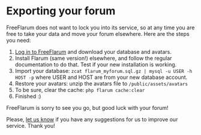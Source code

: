 # Exporting your forum

FreeFlarum does not want to lock you into its service, so at any time you are free to take your data and move your forum elsewhere.
Here are the steps you need:

1. [Log in to FreeFlarum](/settings) and download your database and avatars.
2. Install Flarum (same version!) elsewhere, and follow the regular documentation to do that. Test if your new installation is working.
3. Import your database: `zcat flarum_myforum.sql.gz | mysql -u USER -h HOST -p` where USER and HOST are from your new database account.
4. Restore your avatars: unzip the avatars file to `/public/assets/avatars`
5. To be sure, clear the cache: `php flarum cache:clear`
6. Finished :)

FreeFlarum is sorry to see you go, but good luck with your forum!

Please, [let us know](https://freeflarum.com/support) if you have any suggestions for us to improve our service. Thank you!
